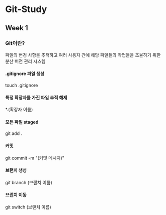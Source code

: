 # Git-Study

## Week 1

### Git이란?

파일의 변경 사항을 추적하고 여러 사용자 간에 해당 파일들의 작업들을 조율하기 위한 분산 버전 관리 시스템

#### .gitignore 파일 생성

touch .gitignore

#### 특정 확장자를 가진 파일 추적 해제

\*.(확장자 이름)

#### 모든 파일 staged

git add .

#### 커밋

git commit -m "(커밋 메시지)"

#### 브랜치 생성

git branch (브랜치 이름)

#### 브랜치 이동

git switch (브랜치 이름)
